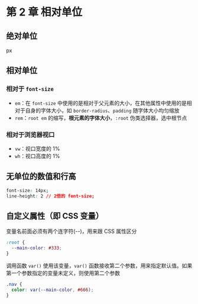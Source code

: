 # 第 2 章 相对单位

## 绝对单位

px

## 相对单位

### 相对于 `font-size`

- `em`：在 `font-size` 中使用的是相对于父元素的大小，在其他属性中使用的是相对于自身的字体大小，如 `border-radius`、`padding` 随字体大小均匀缩放
- `rem`：`root em` 的缩写，**根元素的字体大小**，`:root` 伪类选择器，选中根节点

### 相对于浏览器视口

- `vw`：视口宽度的 1%
- `wh`：视口高度的 1%

## 无单位的数值和行高

```css
font-size: 14px;
line-height: 2 // 2倍的 font-size;
```

## 自定义属性（即 CSS 变量）

变量名前面必须有两个连字符(--)，用来跟 CSS 属性区分

```css
:root {
  --main-color: #333;
}
```

调用函数 `var()` 使用该变量，`var()` 函数接收第二个参数，用来指定默认值。如果第一个参数指定的变量未定义，则使用第二个参数

```css
.nav {
  color: var(--main-color, #666);
}
```
